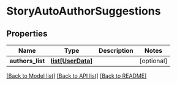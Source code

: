 # StoryAutoAuthorSuggestions

## Properties
Name | Type | Description | Notes
------------ | ------------- | ------------- | -------------
**authors_list** | [**list[UserData]**](UserData.md) |  | [optional] 

[[Back to Model list]](../README.md#documentation-for-models) [[Back to API list]](../README.md#documentation-for-api-endpoints) [[Back to README]](../README.md)

